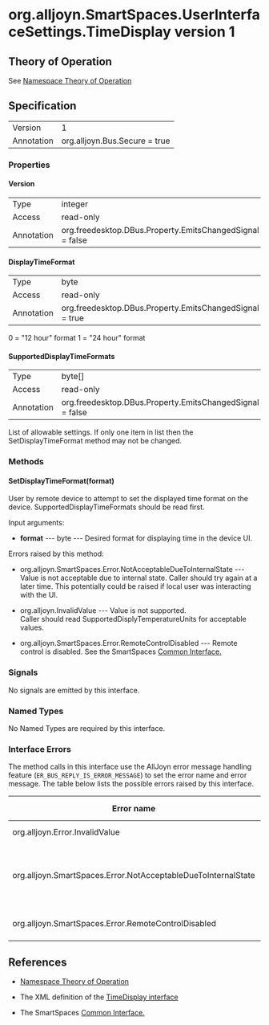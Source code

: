 # org.alljoyn.SmartSpaces.UserInterfaceSettings.TimeDisplay version 1

## Theory of Operation

See [Namespace Theory of Operation](UserInterfaceSettingsTheoryOfOperation)

## Specification

|                       |                                                                       |
|-----------------------|-----------------------------------------------------------------------|
| Version               | 1                                                                     |
| Annotation            | org.alljoyn.Bus.Secure = true                                         |

### Properties

#### Version

|                       |                                                                       |
|-----------------------|-----------------------------------------------------------------------|
| Type                  | integer                                                               |
| Access                | read-only                                                             |
| Annotation            | org.freedesktop.DBus.Property.EmitsChangedSignal = false              |

#### DisplayTimeFormat

|                       |                                                                       |
|-----------------------|-----------------------------------------------------------------------|
| Type                  | byte                                                                  |
| Access                | read-only                                                             |
| Annotation            | org.freedesktop.DBus.Property.EmitsChangedSignal = true               |

0 = "12 hour" format
1 = "24 hour" format

#### SupportedDisplayTimeFormats

|                       |                                                                       |
|-----------------------|-----------------------------------------------------------------------|
| Type                  | byte[]                                                                |
| Access                | read-only                                                             |
| Annotation            | org.freedesktop.DBus.Property.EmitsChangedSignal = false              |

List of allowable settings.  If only one item in list then the 
SetDisplayTimeFormat method may not be changed.

### Methods

#### SetDisplayTimeFormat(format)

User by remote device to attempt to set the displayed time format on the 
device.  SupportedDisplayTimeFormats should be read first.

Input arguments:

* **format** --- byte --- Desired format for displaying time in the 
device UI.


Errors raised by this method:

* org.alljoyn.SmartSpaces.Error.NotAcceptableDueToInternalState 
--- Value is not acceptable due to internal state.  Caller should try again at a 
later time.  This potentially could be raised if local user was interacting with 
the UI.

* org.alljoyn.InvalidValue --- Value is not supported.  
Caller should read SupportedDisplyTemperatureUnits for acceptable values.

* org.alljoyn.SmartSpaces.Error.RemoteControlDisabled --- 
Remote control is disabled.  See the SmartSpaces [Common Interface.](../org.alljoyn.SmartSpaces/Common-v1)

### Signals

No signals are emitted by this interface.

### Named Types

No Named Types are required by this interface.

### Interface Errors


The method calls in this interface use the AllJoyn error message handling feature
(`ER_BUS_REPLY_IS_ERROR_MESSAGE`) to set the error name and error message. The table
below lists the possible errors raised by this interface.

| Error name                                                    | Error message                                 |
|---------------------------------------------------------------|-----------------------------------------------|
| org.alljoyn.Error.InvalidValue                                | Value not supported                           |
| org.alljoyn.SmartSpaces.Error.NotAcceptableDueToInternalState | Value is not acceptable due to internal state |
| org.alljoyn.SmartSpaces.Error.RemoteControlDisabled           | Remote control is disabled |



## References

* [Namespace Theory of Operation](UserInterfaceSettingsTheoryOfOperation)

* The XML definition of the [TimeDisplay interface](TimeDisplay-v1.xml)

* The SmartSpaces [Common Interface.](../org.alljoyn.SmartSpaces/Common-v1)
